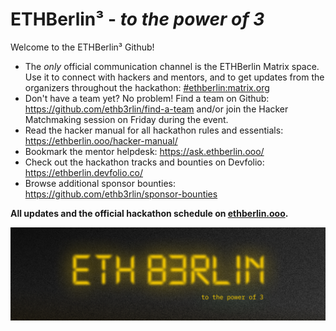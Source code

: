# ETHBerlin³ - _to the power of 3_

Welcome to the ETHBerlin³ Github!

- The *only* official communication channel is the ETHBerlin Matrix space. Use it to connect with hackers and mentors, and to get updates from the organizers throughout the hackathon: [#ethberlin:matrix.org](https://matrix.to/#/%23ethberlin:matrix.org)
- Don't have a team yet? No problem! Find a team on Github: <https://github.com/ethb3rlin/find-a-team> and/or join the Hacker Matchmaking session on Friday during the event.
- Read the hacker manual for all hackathon rules and essentials: https://ethberlin.ooo/hacker-manual/
- Bookmark the mentor helpdesk: https://ask.ethberlin.ooo/
- Check out the hackathon tracks and bounties on Devfolio: https://ethberlin.devfolio.co/
- Browse additional sponsor bounties: https://github.com/ethb3rlin/sponsor-bounties

**All updates and the official hackathon schedule on [ethberlin.ooo](https://ethberlin.ooo).**

![ETHBerlin Banner](/ethberlin_banner.png)
